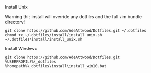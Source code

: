 Install Unix

Warning this install will override any dotfiles and the full vim bundle directory!
```
git clone https://github.com/AdeAttwood/Dotfiles.git ~/.dotfiles
chmod +x ~/.dotfiles/install/install_unix.sh
~/.dotfiles/install/install_unix.sh
```

Install Windows

```
git clone https://github.com/AdeAttwood/Dotfiles.git %USERPROFILE%\_dotfiles
%homepath%\_dotfiles\install\install_win10.bat
```


